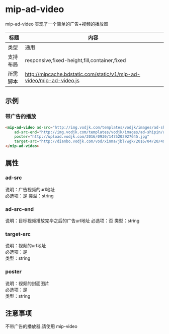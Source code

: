 # mip-ad-video
mip-ad-video 实现了一个简单的广告+视频的播放器

标题|内容
----|----
类型|通用
支持布局|responsive,fixed-height,fill,container,fixed
所需脚本|http://mipcache.bdstatic.com/static/v1/mip-ad-video/mip-ad-video.js

## 示例

### 带广告的播放
```html
<mip-ad-video ad-src="http://img.vodjk.com/templates/vodjk/images/ad-shipin/ad-pc-qfk.mp4"
    ad-src-end="http://img.vodjk.com/templates/vodjk/images/ad-shipin/ad-pc-qfk.mp4"
    poster="http://upload.vodjk.com/2016/0930/1475202927645.jpg"
    target-src="http://dianbo.vodjk.com/vod/xinma/jbl/wgk/2016/04/20/499DBA6FFCD74fc195C4C59859BDA08C.mp4">
</mip-ad-video>
``` 

## 属性

### ad-src
说明：广告视频的url地址  
必选项：是
类型：string

### ad-src-end
说明：目标视频播放完毕之后的广告url地址
必选项：否
类型：string

### target-src
说明：视频的url地址    
必选项：是  
类型：string

### poster
说明：视频的封面图片    
必选项：是  
类型：string

## 注意事项  
不带广告的播放器,请使用 mip-video
